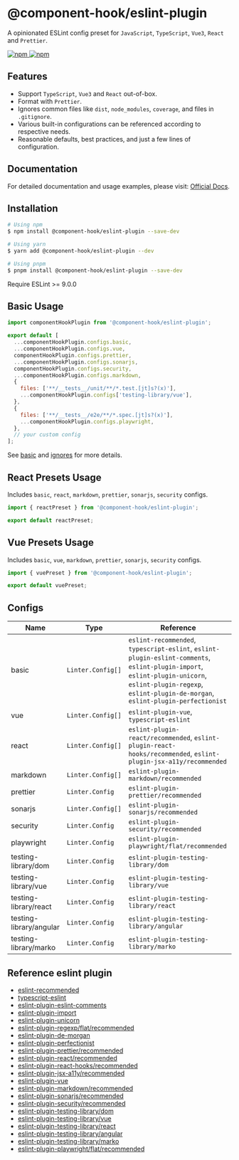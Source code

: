 # @component-hook/eslint-plugin

A opinionated ESLint config preset for `JavaScript`, `TypeScript`, `Vue3`, `React` and `Prettier`.

<p>
  <a href="https://npm-stat.com/charts.html?package=@component-hook/eslint-plugin">
    <img src="https://img.shields.io/npm/dm/@component-hook/eslint-plugin.svg" alt="npm"/>
  </a>
  <a href="https://www.npmjs.com/package/@component-hook/eslint-plugin">
    <img src="https://img.shields.io/npm/v/@component-hook/eslint-plugin.svg" alt="npm"/>
  </a>
</p>

## Features

- Support `TypeScript`, `Vue3` and `React` out-of-box.
- Format with `Prettier`.
- Ignores common files like `dist`, `node_modules`, `coverage`, and files in `.gitignore`.
- Various built-in configurations can be referenced according to respective needs.
- Reasonable defaults, best practices, and just a few lines of configuration.

## Documentation

For detailed documentation and usage examples, please visit: [Official Docs](https://tzuyi0817.github.io/component-hook/#/eslint/plugin).

## Installation

```bash
# Using npm
$ npm install @component-hook/eslint-plugin --save-dev

# Using yarn
$ yarn add @component-hook/eslint-plugin --dev

# Using pnpm
$ pnpm install @component-hook/eslint-plugin --save-dev
```

Require ESLint >= 9.0.0

## Basic Usage

```js
import componentHookPlugin from '@component-hook/eslint-plugin';

export default [
  ...componentHookPlugin.configs.basic,
  ...componentHookPlugin.configs.vue,
  componentHookPlugin.configs.prettier,
  ...componentHookPlugin.configs.sonarjs,
  componentHookPlugin.configs.security,
  ...componentHookPlugin.configs.markdown,
  {
    files: ['**/__tests__/unit/**/*.test.[jt]s?(x)'],
    ...componentHookPlugin.configs['testing-library/vue'],
  },
  {
    files: ['**/__tests__/e2e/**/*.spec.[jt]s?(x)'],
    ...componentHookPlugin.configs.playwright,
  },
  // your custom config
];
```

See [basic](./index.ts) and [ignores](./configs/ignores.ts) for more details.

## React Presets Usage

Includes `basic`, `react`, `markdown`, `prettier`, `sonarjs`, `security` configs.

```js
import { reactPreset } from '@component-hook/eslint-plugin';

export default reactPreset;
```

## Vue Presets Usage

Includes `basic`, `vue`, `markdown`, `prettier`, `sonarjs`, `security` configs.

```js
import { vuePreset } from '@component-hook/eslint-plugin';

export default vuePreset;
```

## Configs

| Name                    | Type              | Reference                                                                                                                                                                                                     |
| ----------------------- | ----------------- | ------------------------------------------------------------------------------------------------------------------------------------------------------------------------------------------------------------- |
| basic                   | `Linter.Config[]` | `eslint-recommended`, `typescript-eslint`, `eslint-plugin-eslint-comments`, `eslint-plugin-import`, `eslint-plugin-unicorn`, `eslint-plugin-regexp`, `eslint-plugin-de-morgan`, `eslint-plugin-perfectionist` |
| vue                     | `Linter.Config[]` | `eslint-plugin-vue`, `typescript-eslint`                                                                                                                                                                      |
| react                   | `Linter.Config[]` | `eslint-plugin-react/recommended`, `eslint-plugin-react-hooks/recommended`, `eslint-plugin-jsx-a11y/recommended`                                                                                              |
| markdown                | `Linter.Config[]` | `eslint-plugin-markdown/recommended`                                                                                                                                                                          |
| prettier                | `Linter.Config`   | `eslint-plugin-prettier/recommended`                                                                                                                                                                          |
| sonarjs                 | `Linter.Config[]` | `eslint-plugin-sonarjs/recommended`                                                                                                                                                                           |
| security                | `Linter.Config`   | `eslint-plugin-security/recommended`                                                                                                                                                                          |
| playwright              | `Linter.Config`   | `eslint-plugin-playwright/flat/recommended`                                                                                                                                                                   |
| testing-library/dom     | `Linter.Config`   | `eslint-plugin-testing-library/dom`                                                                                                                                                                           |
| testing-library/vue     | `Linter.Config`   | `eslint-plugin-testing-library/vue`                                                                                                                                                                           |
| testing-library/react   | `Linter.Config`   | `eslint-plugin-testing-library/react`                                                                                                                                                                         |
| testing-library/angular | `Linter.Config`   | `eslint-plugin-testing-library/angular`                                                                                                                                                                       |
| testing-library/marko   | `Linter.Config`   | `eslint-plugin-testing-library/marko`                                                                                                                                                                         |

## Reference eslint plugin

- [eslint-recommended](https://github.com/eslint/eslint/blob/main/packages/js/src/configs/eslint-recommended.js)
- [typescript-eslint](https://github.com/typescript-eslint/typescript-eslint)
- [eslint-plugin-eslint-comments](https://github.com/eslint-community/eslint-plugin-eslint-comments/blob/main/lib/configs/recommended.js)
- [eslint-plugin-import](https://github.com/import-js/eslint-plugin-import)
- [eslint-plugin-unicorn](https://github.com/sindresorhus/eslint-plugin-unicorn)
- [eslint-plugin-regexp/flat/recommended](https://github.com/ota-meshi/eslint-plugin-regexp/blob/master/lib/configs/flat/recommended.ts)
- [eslint-plugin-de-morgan](https://github.com/azat-io/eslint-plugin-de-morgan/blob/main/index.ts)
- [eslint-plugin-perfectionist](https://github.com/azat-io/eslint-plugin-perfectionist)
- [eslint-plugin-prettier/recommended](https://github.com/prettier/eslint-plugin-prettier/blob/master/recommended.js)
- [eslint-plugin-react/recommended](https://github.com/jsx-eslint/eslint-plugin-react/blob/master/configs/recommended.js)
- [eslint-plugin-react-hooks/recommended](https://github.com/facebook/react/blob/main/packages/eslint-plugin-react-hooks/src/index.js)
- [eslint-plugin-jsx-a11y/recommended](https://github.com/jsx-eslint/eslint-plugin-jsx-a11y/blob/main/src/index.js)
- [eslint-plugin-vue](https://github.com/vuejs/eslint-plugin-vue)
- [eslint-plugin-markdown/recommended](https://github.com/eslint/markdown/blob/main/src/index.js)
- [eslint-plugin-sonarjs/recommended](https://github.com/SonarSource/eslint-plugin-sonarjs/blob/master/src/index.ts)
- [eslint-plugin-security/recommended](https://github.com/eslint-community/eslint-plugin-security/blob/main/index.js)
- [eslint-plugin-testing-library/dom](https://github.com/testing-library/eslint-plugin-testing-library/blob/main/lib/configs/dom.ts)
- [eslint-plugin-testing-library/vue](https://github.com/testing-library/eslint-plugin-testing-library/blob/main/lib/configs/vue.ts)
- [eslint-plugin-testing-library/react](https://github.com/testing-library/eslint-plugin-testing-library/blob/main/lib/configs/react.ts)
- [eslint-plugin-testing-library/angular](https://github.com/testing-library/eslint-plugin-testing-library/blob/main/lib/configs/angular.ts)
- [eslint-plugin-testing-library/marko](https://github.com/testing-library/eslint-plugin-testing-library/blob/main/lib/configs/marko.ts)
- [eslint-plugin-playwright/flat/recommended](https://github.com/playwright-community/eslint-plugin-playwright/blob/main/src/index.ts)
